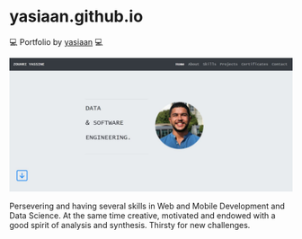# yasiaan.github.io
💻 Portfolio by [yasiaan](https://github.com/yasiaan) 💻

[![picture](pictures/portfozo.JPG)](yasiaan.github.io)


Persevering and having several skills in Web and Mobile Development and Data Science. At the same time creative, motivated and endowed with a good spirit of analysis and synthesis. Thirsty for new challenges.
